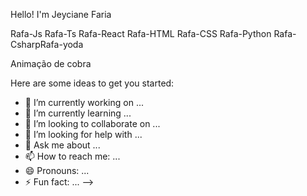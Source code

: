 Hello! I'm Jeyciane Faria
 

Rafa-Js Rafa-Ts Rafa-React Rafa-HTML Rafa-CSS Rafa-Python Rafa-CsharpRafa-yoda
   
Animação de cobra

Here are some ideas to get you started:

- 🔭 I’m currently working on ...
- 🌱 I’m currently learning ...
- 👯 I’m looking to collaborate on ...
- 🤔 I’m looking for help with ...
- 💬 Ask me about ...
- 📫 How to reach me: ...
- 😄 Pronouns: ...
- ⚡ Fun fact: ...
-->
